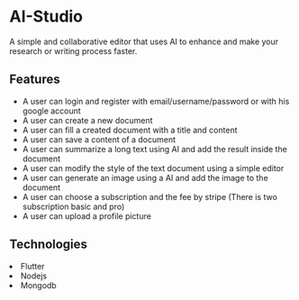 # AI-Studio

A simple and collaborative editor that uses AI to enhance and make your research or writing process faster.

## Features
- A  user can login and register with email/username/password or with his google account
- A user can create a new document
- A user can fill a created document with a title and content
- A user can save a content of a document
- A user can summarize a long text using AI and add the result inside the document
- A user can modify the style of the text document using a simple editor
- A user can generate an image using a AI and add the image to the document
- A user can choose a subscription and the fee by stripe (There is two subscription basic and pro)
- A user can upload a profile picture

## Technologies
<li>Flutter</li>
<li>Nodejs</li>
<li>Mongodb</li>

